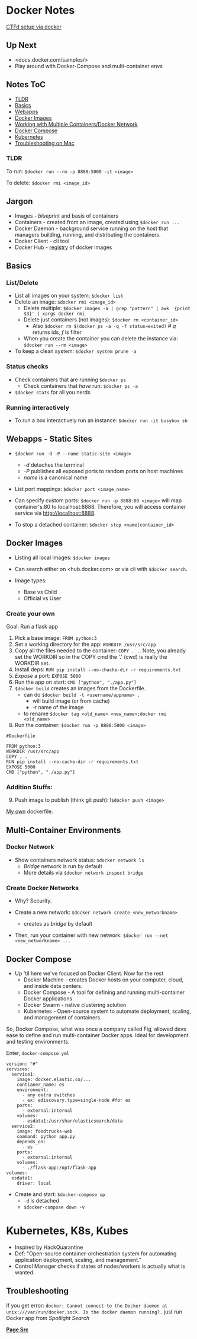 # Docker Notes



[CTFd setup via docker](ctfd_setup.txt)



## Up Next

- <docs.docker.com/samples/>
- Play around with Docker-Compose and multi-container envs



## Notes ToC

- [TLDR](#TLDR)
- [Basics](#Basics)
- [Webapps](#Webapps---Static-Sites)
- [Docker Images](#Docker-Images)
- [Working with Multiple Containers/Docker Network](#Multi-Container-Environments)
- [Docker Compose](#Docker-Compose)
- [Kubernetes](#Kubernetes,-K8s,-Kubes)
- [Troubleshooting on Mac](#Troubleshooting)



### TLDR

To run: `$docker run --rm -p 8888:5000 -it <image>`

To delete: `$docker rmi <image_id>`



## Jargon

- Images - _blueprint_ and basis of containers
- Containers - created from an image, created using `$docker run ...`
- Docker Daemon - background service running on the host that managers building, running, and distributing the containers.
- Docker Client - cli tool
- Docker Hub - [registry](https://hub.docker.com/explore) of docker images



## Basics

### List/Delete

- List all images on your system: `$docker list`
- Delete an image: `$docker rmi <image_id>`
  - Delete multiple: `$docker images -a | grep "pattern" | awk '{print $3}' | xargs docker rmi`
  - Delete just containers (not images): `$docker rm <container_id>`
    - Also `$docker rm $(docker ps -a -q -f status=exited)` # _q_ returns ids, _f_ is filter
  - When you create the container you can delete the instance via: `$docker run --rm <image>`
- To keep a clean system: `$docker system prune -a`

### Status checks

- Check containers that are running `$docker ps`
	- Check containers that _have_ run: `$docker ps -a`
- `$docker stats` for all you nerds

### Running interactively

- To run a box interactively run an instance: `$docker run -it busybox sh`



## Webapps - Static Sites

- `$docker run -d -P --name static-site <image>`
	- _-d_ detaches the terminal
	- _-P_ publishes all exposed ports to random ports on host machines
	- _name_ is a canonical name

- List port mappings: `$docker port <image_name>`

- Can specify custom ports: `$docker run -p 8888:80 <image>` will map container's:80 to localhost:8888. Therefore, you will access container service via <http://localhost:8888>.

- To stop a detached container: `$docker stop <name|container_id>`



## Docker Images

- Listing all local images: `$docker images`

- Can search either on <hub.docker.com> or via cli with `$docker search`.

- Image types: 
	- Base vs Child
	- Official vs User

### Create your own

Goal: Run a flask app

1. Pick a base image: `FROM python:3`
2. Set a working directory for the app: `WORKDIR /usr/src/app`
3. Copy all the files needed to the container: `COPY . .`. Note, you already set the WORKDIR so in the COPY cmd the '.' (cwd) is really the WORKDIR set.
4. Install deps: `RUN pip install --no-chache-dir -r requirements.txt`
5. _Expose_ a port: `EXPOSE 5000`
6. Run the app on start: `CMD ["python", "./app.py"]`
7. `$docker build` creates an images from the Dockerfile.
	- can do `$docker build -t <username/appname> .`
	  - will build image (or from cache)
	  - _-t_ name of the image
	- to rename `$docker tag <old_name> <new_name>;docker rmi <old_name>`
8. Run the container: `$docker run -p 8888:5000 <image>`

```
#Dockerfile

FROM python:3
WORKDIR /usr/src/app
COPY . .
RUN pip install --no-cache-dir -r requirements.txt
EXPOSE 5000
CMD ["python", "./app.py"]
```

### Addition Stuffs:

9. Push image to publish (think git push): l`$docker push <image>`



[My own](dockerfile) dockerfile.



## Multi-Container Environments

### Docker Network

- Show containers network status: `$docker network ls`
	- _Bridge_ network is run by default
	- More details via `$docker network inspect bridge`

### Create Docker Networks

- Why? Security.

- Create a new network: `$docker network create <new_networkname>`
	- creates as _bridge_ by default
- Then, run your container with new network: `$docker run --net <new_networkname> ...`

## Docker Compose

- Up 'til here we've focused on Docker Client. Now for the rest
	- Docker Machine - creates Docker hosts on your computer, cloud, and inside data centers.
	- Docker Compose - A tool for defining and running multi-container Docker applications
	- Docker Swarm - native clustering solution
	- Kubernetes - Open-source system to automate deployment, scaling, and management of containers.

So, Docker Compose, what was once a company called Fig, allowed devs ease to define and run multi-container Docker apps. Ideal for development and testing environments.

Enter, `docker-compose.yml`

```
version: "#"
services:
  service1:
    image: docker.elastic.co/...
    contianer_name: es
    environment:
      - any extra switches
      - ex: ediscovery.type=single-node #for es
    ports:
      - external:internal
    volumes:
      - esdata1:/usr/shar/elasticsearch/data
  service2:
    image: foodtrucks-web
    command: python app.py
    depends_on:
      - es
    ports:
      - external:internal
    volumes:
      - ./flask-app:/opt/flask-app
volumes:
  esdata1:
    driver: local
```

- Create and start: `$docker-compose up`
	- `-d` is detached
	- `$docker-compose down -v`



# Kubernetes, K8s, Kubes

- Inspired by HackQuarantine 
- Def: "Open-source container-orchestration system for automating application deployment, scaling, and management."
- Control Manager checks if states of nodes/workers is actually what is wanted.



## Troubleshooting

If you get error: `docker: Cannot connect to the Docker daemon at unix:///var/run/docker.sock. Is the docker daemon running?.` just run Docker app from _Spotlight Search_



[**Page Src**](https://docker-curriculum.com)